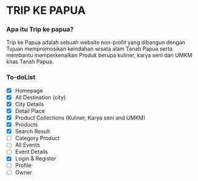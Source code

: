 # TRIP KE PAPUA


### Apa itu Trip ke papua?

Trip ke Papua adalah sebuah website non-profit yang dibangun dengan Tujuan mempromosikan
keindahan wisata alam Tanah Papua serta membantu memperkenalkan Produk berupa kuliner, karya seni dan UMKM khas Tanah Papua.

### To-doList

- [x] Homepage
- [x] All Destination (city)
- [x] City Details
- [x] Detail Place
- [x] Product Collections (Kuliner, Karya seni and UMKM)
- [x] Products 
- [x] Search Result
- [ ] Category Product
- [ ] All Events
- [ ] Event Details
- [x] Login & Register
- [ ] Profile
- [ ] Owner
